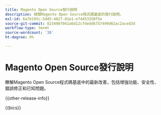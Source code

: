 ```yaml
---
title: Magento Open Source發行說明
description: 檢閱Magento Open Source程式碼基底的發行說明。
exl-id: 6a7b195c-54d5-4827-81e1-e74453350f5e
source-git-commit: 823498f041a6d12cfdedd6757499d62ac2aced3d
workflow-type: tm+mt
source-wordcount: '38'
ht-degree: 0%

---
```


# Magento Open Source發行說明

瞭解Magento Open Source程式碼基底中的最新改善，包括增強功能、安全性、錯誤修正和已知問題。

{{other-release-info}}

{{bics}}
